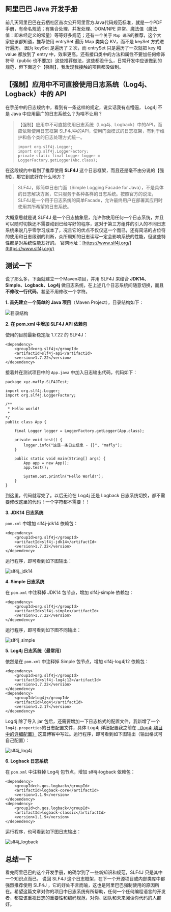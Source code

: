 ## 阿里巴巴 Java 开发手册

前几天阿里巴巴在云栖社区首次公开阿里官方Java代码规范标准，就是一个PDF手册，有命名规范；有集合处理、并发处理、OOM/NPE 异常、魔法值（魔法值：即未经定义的常量）等等好多规范；还有一个关于 `Map 遍历`的推荐，这个大家应该都知道，推荐使用 entrySet 遍历 Map 类集合 KV，而不是 keySet 方式进行遍历。 因为 keySet 是遍历了 2 次，而 entrySet 只是遍历了一次就把 key 和 value 都放到了 entry 中，效率更高。还有接口类中的方法和属性不要加任何修饰符号（public 也不要加）这些推荐做法，这些都没什么，日常开发中应该做到的规范，但下面这个【强制】，我发现我接触的项目都没做到。

## 【强制】应用中不可直接使用日志系统（Log4j、Logback）中的 API

在手册中的日志规约中，看到有一条这样的规定，说实话我有点懵逼， Log4j 不是 Java 中应用最广的日志系统么？为啥不让用？

> 【强制】应用中不可直接使用日志系统（Log4j、Logback）中的API，而应依赖使用日志框架
> SLF4J中的API，使用门面模式的日志框架，有利于维护和各个类的日志处理方式统一。
> ```
> import org.slf4j.Logger;
> import org.slf4j.LoggerFactory;
> private static final Logger logger = LoggerFactory.getLogger(Abc.class);
> ```

在这段规约中看到了推荐使用 **SLF4J** 这个日志框架，而且还是毫不由分说的【强制】，那它到底好在什么地方？

> SLF4J，即简单日志门面（Simple Logging Facade for Java），不是具体的日志解决方案，它只服务于各种各样的日志系统。按照官方的说法，SLF4J是一个用于日志系统的简单Facade，允许最终用户在部署其应用时使用其所希望的日志系统。

大概意思就是说 SLF4J 是一个日志抽象层，允许你使用任何一个日志系统，并且可以随时切换还不需要动到已经写好的程序，这对于第三方组件的引入的不同日志系统来说几乎零学习成本了，况且它的优点不仅仅这一个而已，还有简洁的占位符的使用和日志级别的判断，众所周知的日志读写一定会影响系统的性能，但这些特性都是对系统性能友好的。
官网地址：[https://www.slf4j.org/](https://www.slf4j.org/)

## 测试一下

说了那么多，下面就建立一个Maven项目，并用 SLF4J 来结合 **JDK14、Simple、Logback、Log4j** 做日志系统，在上述几个日志系统间随意切换，而且**不修改一行代码**，甚至不用修改一个字符。

**1. 首先建立一个简单的 Java 项目**（Maven Project），目录结构如下：

![目录结构](http://upload-images.jianshu.io/upload_images/292448-6ae030a7f3424ed7.png?imageMogr2/auto-orient/strip%7CimageView2/2/w/1240)

**2. 在 pom.xml 中增加 SLF4J API 依赖包**

使用的目前最新稳定版 1.7.22 的 SLF4J：
```
<dependency>
    <groupId>org.slf4j</groupId>
    <artifactId>slf4j-api</artifactId>
    <version>1.7.22</version>
</dependency>
```

接着并在测试项目中的 `App.java` 中加入日志输出代码，代码如下：

```
package xyz.mafly.SLF4JTest;

import org.slf4j.Logger;
import org.slf4j.LoggerFactory;

/**
 * Hello world!
 *
*/
public class App {

    final Logger logger = LoggerFactory.getLogger(App.class);

    private void test() {
        logger.info("这是一条日志信息 - {}", "mafly");
    }

    public static void main(String[] args) {
        App app = new App();
        app.test();

        System.out.println("Hello World!");
    }
}
```

到这里，代码就写完了。以后无论在 Log4j 还是 Logback 日志系统切换，都不需要修改这里的代码！一个字符都不需要！！

**3. JDK14 日志系统**

`pom.xml` 中增加 slf4j-jdk14 依赖包：
```
<dependency>
    <groupId>org.slf4j</groupId>
    <artifactId>slf4j-jdk14</artifactId>
    <version>1.7.22</version>
</dependency>
```

运行程序，即可看到如下图输出：

![slf4j_jdk14](http://upload-images.jianshu.io/upload_images/292448-7f1c8a4e562b8d0e.png?imageMogr2/auto-orient/strip%7CimageView2/2/w/1240)

**4. Simple 日志系统**

在 `pom.xml` 中注释掉 JDK14 包节点，增加 slf4j-simple 依赖包：
```
<dependency>
    <groupId>org.slf4j</groupId>
    <artifactId>slf4j-simple</artifactId>
    <version>1.7.22</version>
</dependency>
```

运行程序，即可看到如下图不同输出：

![slf4j_simple](http://upload-images.jianshu.io/upload_images/292448-fb752741037b6ea9.png?imageMogr2/auto-orient/strip%7CimageView2/2/w/1240)

**5. Log4j 日志系统（最常用）**

依然是在 `pom.xml` 中注释掉 Simple 包节点，增加 slf4j-log4j12 依赖包：
```
<dependency>
    <groupId>org.slf4j</groupId>
    <artifactId>slf4j-log4j12</artifactId>
    <version>1.7.22</version>
</dependency>
<dependency>
	<groupId>log4j</groupId>
	<artifactId>log4j</artifactId>
	<version>1.2.17</version>
</dependency>
```

Log4j 除了导入 jar 包后，还需要增加一下日志格式的配置文件，我新增了一个`log4j.properties`的日志配置文件，具体 Log4j 详细配置我之前在 [《log4j 项目中的详细配置》](http://blog.mayongfa.cn/128.html) 这篇博客中写过。运行程序，即可看到如下图输出（输出格式可自己配置）：

![slf4j_log4j](http://upload-images.jianshu.io/upload_images/292448-898e648cea010886.png?imageMogr2/auto-orient/strip%7CimageView2/2/w/1240)

**6. Logback 日志系统**

在 `pom.xml` 中注释掉 Log4j 包节点，增加 slf4j-logback 依赖包：
```
<dependency>
    <groupId>ch.qos.logback</groupId>
    <artifactId>logback-core</artifactId>
    <version>1.1.9</version>
</dependency>
<dependency>
    <groupId>ch.qos.logback</groupId>
    <artifactId>logback-classic</artifactId>
    <version>1.1.9</version>
</dependency>
```

运行程序，也可看到如下图日志输出：

![slf4j_logback](http://upload-images.jianshu.io/upload_images/292448-422cb16ce7a0d75a.png?imageMogr2/auto-orient/strip%7CimageView2/2/w/1240)

## 总结一下

看完阿里巴巴的这个开发手册，的确学到了一些新知识和规范，SLF4J 只是其中一个知识点而已。
说回 SLF4J 这个日志框架，在下一个开源项目或内部类库中都强烈推荐使用 SLF4J ，它的好处不言而喻，这也是阿里巴巴强制使用的原因所在。希望这篇文章对你的项目中日志系统有所帮助，任何一个任何编程语言的开发者，都应该重视日志的重要性和编码规范，对你、团队和未来阅读你代码的人都好。

